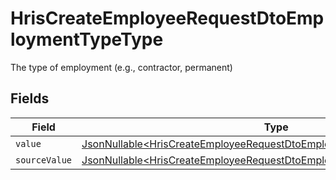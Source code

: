 # HrisCreateEmployeeRequestDtoEmploymentTypeType

The type of employment (e.g., contractor, permanent)


## Fields

| Field                                                                                                                                                            | Type                                                                                                                                                             | Required                                                                                                                                                         | Description                                                                                                                                                      |
| ---------------------------------------------------------------------------------------------------------------------------------------------------------------- | ---------------------------------------------------------------------------------------------------------------------------------------------------------------- | ---------------------------------------------------------------------------------------------------------------------------------------------------------------- | ---------------------------------------------------------------------------------------------------------------------------------------------------------------- |
| `value`                                                                                                                                                          | [JsonNullable\<HrisCreateEmployeeRequestDtoEmploymentTypeTypeValue>](../../models/components/HrisCreateEmployeeRequestDtoEmploymentTypeTypeValue.md)             | :heavy_minus_sign:                                                                                                                                               | N/A                                                                                                                                                              |
| `sourceValue`                                                                                                                                                    | [JsonNullable\<HrisCreateEmployeeRequestDtoEmploymentTypeTypeSourceValue>](../../models/components/HrisCreateEmployeeRequestDtoEmploymentTypeTypeSourceValue.md) | :heavy_minus_sign:                                                                                                                                               | N/A                                                                                                                                                              |
